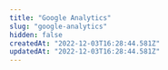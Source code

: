 ```yaml
---
title: "Google Analytics"
slug: "google-analytics"
hidden: false
createdAt: "2022-12-03T16:28:44.581Z"
updatedAt: "2022-12-03T16:28:44.581Z"
---
```

